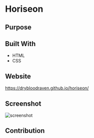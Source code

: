 # Horiseon

## Purpose

## Built With
* HTML
* CSS
 
## Website
https://drybloodraven.github.io/horiseon/

## Screenshot
![screenshot]("./assets/images/Screenshot.PNG")

## Contribution